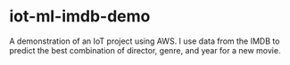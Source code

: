 # iot-ml-imdb-demo
A demonstration of an IoT project using AWS. I use data from the IMDB to predict the best combination of director, genre, and year for a new movie.
